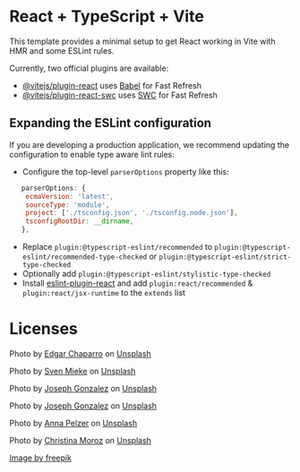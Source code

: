 # React + TypeScript + Vite

This template provides a minimal setup to get React working in Vite with HMR and some ESLint rules.

Currently, two official plugins are available:

- [@vitejs/plugin-react](https://github.com/vitejs/vite-plugin-react/blob/main/packages/plugin-react/README.md) uses [Babel](https://babeljs.io/) for Fast Refresh
- [@vitejs/plugin-react-swc](https://github.com/vitejs/vite-plugin-react-swc) uses [SWC](https://swc.rs/) for Fast Refresh

## Expanding the ESLint configuration

If you are developing a production application, we recommend updating the configuration to enable type aware lint rules:

- Configure the top-level `parserOptions` property like this:

```js
   parserOptions: {
    ecmaVersion: 'latest',
    sourceType: 'module',
    project: ['./tsconfig.json', './tsconfig.node.json'],
    tsconfigRootDir: __dirname,
   },
```

- Replace `plugin:@typescript-eslint/recommended` to `plugin:@typescript-eslint/recommended-type-checked` or `plugin:@typescript-eslint/strict-type-checked`
- Optionally add `plugin:@typescript-eslint/stylistic-type-checked`
- Install [eslint-plugin-react](https://github.com/jsx-eslint/eslint-plugin-react) and add `plugin:react/recommended` & `plugin:react/jsx-runtime` to the `extends` list

# Licenses
Photo by <a href="https://unsplash.com/@echaparro?utm_content=creditCopyText&utm_medium=referral&utm_source=unsplash">Edgar Chaparro</a> on <a href="https://unsplash.com/photos/woman-doing-exercise-urEdfBdk1FE?utm_content=creditCopyText&utm_medium=referral&utm_source=unsplash">Unsplash</a>

Photo by <a href="https://unsplash.com/@sxoxm?utm_content=creditCopyText&utm_medium=referral&utm_source=unsplash">Sven Mieke</a> on <a href="https://unsplash.com/photos/woman-lifting-barbel-optBC2FxCfc?utm_content=creditCopyText&utm_medium=referral&utm_source=unsplash">Unsplash</a>
      
Photo by <a href="https://unsplash.com/@miracletwentyone?utm_content=creditCopyText&utm_medium=referral&utm_source=unsplash">Joseph Gonzalez</a> on <a href="https://unsplash.com/photos/sandwich-with-boiled-egg-fdlZBWIP0aM?utm_content=creditCopyText&utm_medium=referral&utm_source=unsplash">Unsplash</a>

Photo by <a href="https://unsplash.com/@miracletwentyone?utm_content=creditCopyText&utm_medium=referral&utm_source=unsplash">Joseph Gonzalez</a> on <a href="https://unsplash.com/photos/toast-bread-with-blueberry-on-black-plate-zcUgjyqEwe8?utm_content=creditCopyText&utm_medium=referral&utm_source=unsplash">Unsplash</a>
      
Photo by <a href="https://unsplash.com/@annapelzer?utm_content=creditCopyText&utm_medium=referral&utm_source=unsplash">Anna Pelzer</a> on <a href="https://unsplash.com/photos/bowl-of-vegetable-salads-IGfIGP5ONV0?utm_content=creditCopyText&utm_medium=referral&utm_source=unsplash">Unsplash</a>

Photo by <a href="https://unsplash.com/@chrismoroz?utm_content=creditCopyText&utm_medium=referral&utm_source=unsplash">Christina Moroz</a> on <a href="https://unsplash.com/photos/woman-in-black-tank-top-and-blue-denim-jeans-sitting-on-brown-wooden-bench-during-daytime-CBHwsbwpTKA?utm_content=creditCopyText&utm_medium=referral&utm_source=unsplash">Unsplash</a>
      

<a href="https://www.freepik.com/free-vector/fitness-center-logo-design-template_35897801.htm#fromView=keyword&page=1&position=19&uuid=bd785584-eadb-4377-aaf0-1e9f224df9d0&query=Fitness+Logo">Image by freepik</a>
